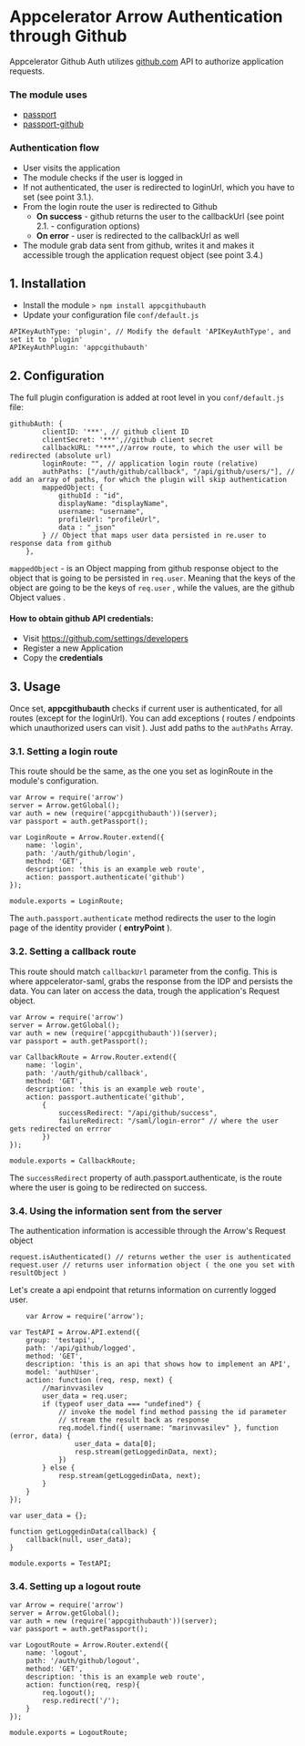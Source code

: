 # Appcelerator Arrow Authentication through Github
Appcelerator Github Auth utilizes [github.com](https://github.com) API to authorize application requests.

### The module uses
* [passport](http://passportjs.org/)
* [passport-github](https://github.com/jaredhanson/passport-github)

### Authentication flow

*   User visits the application
*   The module checks if the user is logged in
*   If not authenticated, the user is redirected to loginUrl, which you have to set (see point 3.1.).
*   From the login route the user is redirected to Github
    *   **On success** - github returns the user to the callbackUrl (see point 2.1. - configuration options)
    *   **On error** - user is redirected to the callbackUrl as well
*   The module grab data sent from github, writes it and makes it accessible trough the application request object (see point 3.4.)
    

## 1.   Installation
* Install the module
    ```> npm install appcgithubauth```
* Update your configuration file `conf/default.js`
```
APIKeyAuthType: 'plugin', // Modify the default 'APIKeyAuthType', and set it to 'plugin'
APIKeyAuthPlugin: 'appcgithubauth' 
```


## 2.  Configuration
 
 The full plugin configuration is added at root level in you `conf/default.js` file:

```
githubAuth: {
		clientID: '***', // github client ID
		clientSecret: '***',//github client secret
		callbackURL: "***",//arrow route, to which the user will be redirected (absolute url)
		loginRoute: "", // application login route (relative)
		authPaths: ["/auth/github/callback", "/api/github/users/"], // add an array of paths, for which the plugin will skip authentication
		mappedObject: {
			githubId : "id",
			displayName: "displayName",
			username: "username",
			profileUrl: "profileUrl",
			data : "_json"
		} // Object that maps user data persisted in re.user to response data from github
	},
```

`mappedObject` - is an Object mapping from github response object to the object that is going to be persisted in `req.user`.
Meaning that the keys of the object are going to be the keys of `req.user`
, while the values, are the github Object values .

#### How to obtain github API credentials:
* Visit https://github.com/settings/developers
* Register a new Application
* Copy the **credentials**


## 3.  Usage
 
 Once set, **appcgithubauth** checks if current user is authenticated, for all routes (except for the loginUrl). You can add exceptions ( routes / endpoints which unauthorized users can visit ). Just add paths to the `authPaths` Array. 

### 3.1.    Setting a login route
This route should be the same, as the one you set as loginRoute in the module's configuration.

```
var Arrow = require('arrow')
server = Arrow.getGlobal();
var auth = new (require('appcgithubauth'))(server);
var passport = auth.getPassport();

var LoginRoute = Arrow.Router.extend({
	name: 'login',
	path: '/auth/github/login',
	method: 'GET',
	description: 'this is an example web route',
	action: passport.authenticate('github')
});

module.exports = LoginRoute;
```
The `auth.passport.authenticate` method redirects the user to the login page of the identity provider ( **entryPoint** ).

### 3.2.    Setting a callback route
This route should match `callbackUrl` parameter from the config. This is where appcelerator-saml, grabs the response from the IDP and persists the data. You can later on access the data, trough the application's Request object.

```
var Arrow = require('arrow')
server = Arrow.getGlobal();
var auth = new (require('appcgithubauth'))(server);
var passport = auth.getPassport();

var CallbackRoute = Arrow.Router.extend({
	name: 'login',
	path: '/auth/github/callback',
	method: 'GET',
	description: 'this is an example web route',
	action: passport.authenticate('github',
		{
			successRedirect: "/api/github/success",
			failureRedirect: "/saml/login-error" // where the user gets redirected on errror
		})
});

module.exports = CallbackRoute;
```
The `successRedirect` property of auth.passport.authenticate, is the route where the user is going to be redirected on success.

### 3.4.    Using the information sent from the server
The authentication information is accessible through the Arrow's Request object

    request.isAuthenticated() // returns wether the user is authenticated
    request.user // returns user information object ( the one you set with resultObject )

Let's create a api endpoint that returns information on currently logged user.
```
    var Arrow = require('arrow');

var TestAPI = Arrow.API.extend({
	group: 'testapi',
	path: '/api/github/logged',
	method: 'GET',
	description: 'this is an api that shows how to implement an API',
	model: 'authUser',
	action: function (req, resp, next) {
		//marinvvasilev
		user_data = req.user;
		if (typeof user_data === "undefined") {
			// invoke the model find method passing the id parameter
			// stream the result back as response
			req.model.find({ username: "marinvvasilev" }, function (error, data) {
				user_data = data[0];
				resp.stream(getLoggedinData, next);
			})
		} else {
			resp.stream(getLoggedinData, next);
		}
	}
});

var user_data = {};

function getLoggedinData(callback) {
	callback(null, user_data);
}

module.exports = TestAPI;

```


    
### 3.4.    Setting up a logout route
```
var Arrow = require('arrow')
server = Arrow.getGlobal();
var auth = new (require('appcgithubauth'))(server);
var passport = auth.getPassport();

var LogoutRoute = Arrow.Router.extend({
	name: 'logout',
	path: '/auth/github/logout',
	method: 'GET',
	description: 'this is an example web route',
	action: function(req, resp){
		req.logout();
		resp.redirect('/');
	}
});

module.exports = LogoutRoute;
```



